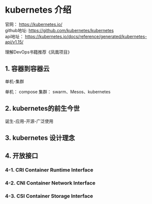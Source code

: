 # kubernetes 介绍

官网： https://kubernetes.io/   
github地址: https://github.com/kubernetes/kubernetes  
api地址： https://kubernetes.io/docs/reference/generated/kubernetes-api/v1.15/  

理解DevOps书籍推荐《凤凰项目》

## 1. 容器到容器云

单机-集群

单机： compose
集群： swarm、Mesos、kubernetes

## 2. kubernetes的前生今世

诞生-应用-开源-广泛使用

## 3. kubernetes 设计理念

## 4. 开放接口

### 4-1. CRI Container Runtime Interface

### 4-2. CNI Container Network Interface

### 4-3. CSI Container Storage Interface
